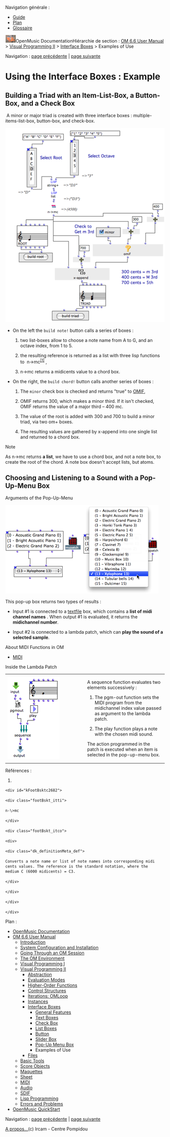 <div id="tplf" class="tplPage">

<div id="tplh">

<span class="hidden">Navigation générale : </span>

  - [<span>Guide</span>](OM-Documentation.md)
  - [<span>Plan</span>](OM-Documentation_1.md)
  - [<span>Glossaire</span>](OM-Documentation_2.md)

</div>

<div id="tplt">

![empty.gif](../tplRes/page/empty.gif)![logoom1.png](../res/logoom1.png)<span class="tplTi">OpenMusic
Documentation</span><span class="sw_outStack_navRoot"><span class="hidden">Hiérarchie
de section : </span>[<span>OM 6.6 User
Manual</span>](OM-User-Manual.md)<span class="stkSep"> \>
</span>[<span>Visual Programming
II</span>](AdvancedVisualProgramming.md)<span class="stkSep"> \>
</span>[<span>Interface
Boxes</span>](InterfaceBoxes.md)<span class="stkSep"> \>
</span><span class="stkSel_yes"><span>Examples of
Use</span></span></span>

</div>

<div class="tplNav">

<span class="hidden">Navigation : </span>[<span>page
précédente</span>](MenuBoxes.md "page précédente(Pop-Up Menu Box)")<span class="hidden">
| </span>[<span>page suivante</span>](Files.md "page suivante(Files)")

</div>

<div id="tplc" class="tplc_out_yes">

<div style="text-align: center;">



</div>

<div class="headCo">

# <span>Using the Interface Boxes : Example</span>

<div class="headCo_co">

<div>

<div class="part">

## <span>Building a Triad with an Item-List-Box, a Button-Box, and a Check Box</span>

<div class="part_co">

<div class="infobloc">

<div class="txt">

 A minor or major triad is created with three interface boxes :
multiple-items-list-box, button-box, and check-box.

</div>

<div class="caption">

<div class="caption_co">

![buildchord\_scr.png](../res/buildchord_scr.png)

</div>

<div class="caption_ti">

</div>

</div>

<div class="txt">

  - On the left the `build note!` button calls a series of boxes :
    
    1.  two list-boxes allow to choose a note name from A to G, and an
        octave index, from 1 to 5.
    
    2.  the resulting reference is returned as a list with three lisp
        functions to 
        <span id="i2" class="defRef_ul"><span>n-\>mc</span></span><sup>[<span>\[</span>1<span>\]</span>](#kFootBsktc2682)</sup>
        ,
    
    3.  n-\>mc returns a midicents value to a chord box.

<!-- end list -->

  - On the right, the `build chord!` button calls another series of
    boxes :
    
    1.  The `minor` check box is checked and returns "true" to
        [<span>OMIF</span>](OMIF.md),
    
    2.  OMIF returns 300, which makes a minor third. If it isn't
        checked, OMIF returns the value of a major third – 400 mc.
    
    3.  The value of the root is added with 300 and 700 to build a minor
        triad, via two om+ boxes.
    
    4.  The resulting values are gathered by x-append into one single
        list and returned to a chord box.

</div>

</div>

<div class="bloc note">

<div class="bloc_ti note_ti">

<span>Note</span>

</div>

<div class="txt">

As n-\>mc returns **a list**, we have to use a chord box, and not a note
box, to create the root of the chord. A note box doesn't accept lists,
but atoms.

</div>

</div>

</div>

</div>

<div class="part">

## <span>Choosing and Listening to a Sound with a Pop-Up-Menu Box</span>

<div class="part_co">

<div class="infobloc">

<div class="infobloc_ti">

<span>Arguments of the Pop-Up-Menu</span>

</div>

<div class="caption">

<div class="caption_co">

![play.png](../res/play.png)

</div>

</div>

<div class="txt">

This pop-up box returns two types of results :

  - Input \#1 is connected to a [<span>textfile</span>](textfile.md)
    box, which contains a **list of midi channel names** . When output
    \#1 is evaluated, it returns the **midichannel number**.

  - Input \#2 is connected to a lambda patch, which can **play the sound
    of a selected sample**.

</div>

<div class="linkSet">

<div class="linkSet_ti">

<span>About MIDI Functions in OM</span>

</div>

<div class="linkUL">

  - [<span>MIDI</span>](MIDI.md)

</div>

</div>

</div>

<div class="infobloc">

<div class="infobloc_ti">

<span>Inside the Lambda Patch</span>

</div>

<div class="txtRes">

<table>
<colgroup>
<col style="width: 50%" />
<col style="width: 50%" />
</colgroup>
<tbody>
<tr class="odd">
<td><div class="caption">
<div class="caption_co">
<img src="../res/lamdapatch.png" width="165" height="258" alt="lamdapatch.png" />
</div>
</div></td>
<td><div class="dk_txtRes_txt txt">
<p>A sequence function evaluates two elements successively :</p>
<ol>
<li><p>The pgm-out function sets the MIDI program from the midichannel index value passed as argument to the lambda patch.</p></li>
<li><p>The play function plays a note with the chosen midi sound.</p></li>
</ol>
<p>The action programmed in the patch is executed when an item is selected in the pop-up-menu box.</p>
</div></td>
</tr>
</tbody>
</table>

</div>

</div>

</div>

</div>

</div>

</div>

</div>

<span class="hidden">Références : </span>

1.  
    
    <div id="kFootBsktc2682">
    
    <div class="footBskt_itti">
    
    n-\>mc
    
    </div>
    
    <div class="footBskt_itco">
    
    <div>
    
    <div class="dk_definitionMeta_def">
    
    Converts a note name or list of note names into corresponding midi
    cents values. The reference is the standard notation, where the
    medium C (6000 midicents) = C3.
    
    </div>
    
    </div>
    
    </div>
    
    </div>

</div>

<div id="tplo" class="tplo_out_yes">

<div class="tplOTp">

<div class="tplOBm">

<div id="mnuFrm">

<span class="hidden">Plan :</span>

<div id="mnuFrmUp" onmouseout="menuScrollTiTask.fSpeed=0;" onmouseover="if(menuScrollTiTask.fSpeed&gt;=0) {menuScrollTiTask.fSpeed=-2; scTiLib.addTaskNow(menuScrollTiTask);}" onclick="menuScrollTiTask.fSpeed-=2;" style="display: none;">

<span id="mnuFrmUpLeft">[](#)</span><span id="mnuFrmUpCenter"></span><span id="mnuFrmUpRight"></span>

</div>

<div id="mnuScroll">

  - [<span>OpenMusic Documentation</span>](OM-Documentation.md)
  - [<span>OM 6.6 User Manual</span>](OM-User-Manual.md)
      - [<span>Introduction</span>](00-Sommaire.md)
      - [<span>System Configuration and
        Installation</span>](Installation.md)
      - [<span>Going Through an OM Session</span>](Goingthrough.md)
      - [<span>The OM Environment</span>](Environment.md)
      - [<span>Visual Programming I</span>](BasicVisualProgramming.md)
      - [<span>Visual Programming
        II</span>](AdvancedVisualProgramming.md)
          - [<span>Abstraction</span>](Abstraction.md)
          - [<span>Evaluation Modes</span>](EvalModes.md)
          - [<span>Higher-Order Functions</span>](HighOrder.md)
          - [<span>Control Structures</span>](Control.md)
          - [<span>Iterations: OMLoop</span>](OMLoop.md)
          - [<span>Instances</span>](Instances.md)
          - [<span>Interface Boxes</span>](InterfaceBoxes.md)
              - [<span>General Features</span>](GeneralFeatures.md)
              - [<span>Text Boxes</span>](TextBoxes.md)
              - [<span>Check Box</span>](CheckBox.md)
              - [<span>List Boxes</span>](ListBoxes.md)
              - [<span>Button</span>](Button.md)
              - [<span>Slider Box</span>](Slider.md)
              - [<span>Pop-Up Menu Box</span>](MenuBoxes.md)
              - <span id="i3" class="outLeftSel_yes"><span>Examples of
                Use</span></span>
          - [<span>Files</span>](Files.md)
      - [<span>Basic Tools</span>](BasicObjects.md)
      - [<span>Score Objects</span>](ScoreObjects.md)
      - [<span>Maquettes</span>](Maquettes.md)
      - [<span>Sheet</span>](Sheet.md)
      - [<span>MIDI</span>](MIDI.md)
      - [<span>Audio</span>](Audio.md)
      - [<span>SDIF</span>](SDIF.md)
      - [<span>Lisp Programming</span>](Lisp.md)
      - [<span>Errors and Problems</span>](errors.md)
  - [<span>OpenMusic QuickStart</span>](QuickStart-Chapters.md)

</div>

<div id="mnuFrmDown" onmouseout="menuScrollTiTask.fSpeed=0;" onmouseover="if(menuScrollTiTask.fSpeed&lt;=0) {menuScrollTiTask.fSpeed=2; scTiLib.addTaskNow(menuScrollTiTask);}" onclick="menuScrollTiTask.fSpeed+=2;" style="display: none;">

<span id="mnuFrmDownLeft">[](#)</span><span id="mnuFrmDownCenter"></span><span id="mnuFrmDownRight"></span>

</div>

</div>

</div>

</div>

</div>

<div class="tplNav">

<span class="hidden">Navigation : </span>[<span>page
précédente</span>](MenuBoxes.md "page précédente(Pop-Up Menu Box)")<span class="hidden">
| </span>[<span>page suivante</span>](Files.md "page suivante(Files)")

</div>

<div id="tplb">

[<span>A propos...</span>](OM-Documentation_3.md)(c) Ircam - Centre
Pompidou

</div>

</div>

